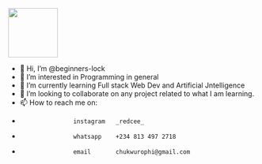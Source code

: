 <div>
  <img src="https://media.giphy.com/media/gjrYDwbjnK8x36xZIO/giphy.gif" width="100">
</div>

- 👋 Hi, I’m @beginners-lock
- 👀 I’m interested in Programming in general
- 🌱 I’m currently learning Full stack Web Dev and Artificial Jntelligence
- 💞️ I’m looking to collaborate on any project related to what I am learning.
- 📫 How to reach me on:
-                    instagram   _redcee_
-                    whatsapp    +234 813 497 2718
-                    email       chukwurophi@gmail.com
<!---
beginners-lock/beginners-lock is a ✨ special ✨ repository because its `README.md` (this file) appears on your GitHub profile.
You can click the Preview link to take a look at your changes.
--->
